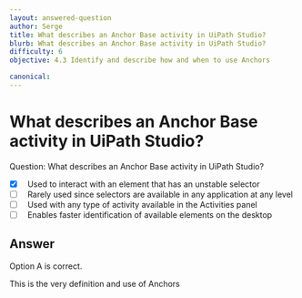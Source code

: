 ```yaml
---
layout: answered-question
author: Serge
title: What describes an Anchor Base activity in UiPath Studio?
blurb: What describes an Anchor Base activity in UiPath Studio?
difficulty: 6
objective: 4.3 Identify and describe how and when to use Anchors

canonical: 
---
```


<h1>What describes an Anchor Base activity in UiPath Studio?</h1>

Question:  What describes an Anchor Base activity in UiPath Studio?

 - [X] &nbsp;  Used to interact with an element that has an unstable selector
 - [ ] &nbsp;  Rarely used since selectors are available in any application at any level
 - [ ] &nbsp;  Used with any type of activity available in the Activities panel
 - [ ] &nbsp;  Enables faster identification of available elements on the desktop

## Answer

Option A is correct.

This is the very definition and use of Anchors

